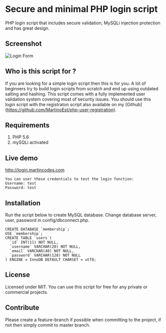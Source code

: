 # Secure and minimal PHP login script
PHP login script that includes secure validation, MySQLi injection protection and has great design.
## Screenshot
![Login Form](http://i.imgur.com/lbuttFs.png)

## Who is this script for ?
If you are looking for a simple login script then this is for you. A lot of beginners try to build login scripts from scratch and end up using outdated salting and hashing. This script comes with a fully implemented user validation system covering most of security issues. You should use this login script with the registraton script also available on my [Github] (https://github.com/MartinoEst/php-user-registration).
## Requirements
1. PHP 5.6
2. mySQLi activated

## Live demo
http://login.martincodes.com

```
You can user these credentials to test the login function:
Username: test
Password: test
```
## Installation
Run the script below to create MySQL database.
Change database server, user, password in config/dbconnect.php.
```
CREATE DATABASE `membership`;
USE `membership`;
CREATE TABLE `users`(
  `id` INT(11) NOT NULL,
  `username` VARCHAR(20) NOT NULL,
  `email` VARCHAR(40) NOT NULL,
  `password` VARCHAR(128) NOT NULL
) ENGINE = InnoDB DEFAULT CHARSET = utf8;
```
## License
Licensed under MIT. You can use this script for free for any private or commercial projects.
## Contribute
Please create a feature-branch if possible when committing to the project, if not then simply commit to master branch.


